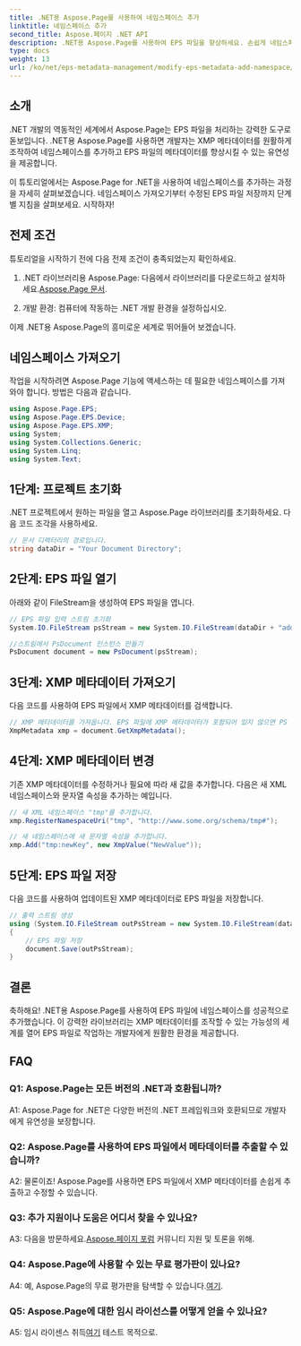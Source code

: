 ```yaml
---
title: .NET용 Aspose.Page를 사용하여 네임스페이스 추가
linktitle: 네임스페이스 추가
second_title: Aspose.페이지 .NET API
description: .NET용 Aspose.Page를 사용하여 EPS 파일을 향상하세요. 손쉽게 네임스페이스를 추가하고, XMP 메타데이터를 수정하고, .NET 개발 작업 흐름을 강화하세요.
type: docs
weight: 13
url: /ko/net/eps-metadata-management/modify-eps-metadata-add-namespace/
---
```

## 소개

.NET 개발의 역동적인 세계에서 Aspose.Page는 EPS 파일을 처리하는 강력한 도구로 돋보입니다. .NET용 Aspose.Page를 사용하면 개발자는 XMP 메타데이터를 원활하게 조작하여 네임스페이스를 추가하고 EPS 파일의 메타데이터를 향상시킬 수 있는 유연성을 제공합니다.

이 튜토리얼에서는 Aspose.Page for .NET을 사용하여 네임스페이스를 추가하는 과정을 자세히 살펴보겠습니다. 네임스페이스 가져오기부터 수정된 EPS 파일 저장까지 단계별 지침을 살펴보세요. 시작하자!

## 전제 조건

튜토리얼을 시작하기 전에 다음 전제 조건이 충족되었는지 확인하세요.

1.  .NET 라이브러리용 Aspose.Page: 다음에서 라이브러리를 다운로드하고 설치하세요.[Aspose.Page 문서](https://reference.aspose.com/page/net/).

2. 개발 환경: 컴퓨터에 작동하는 .NET 개발 환경을 설정하십시오.

이제 .NET용 Aspose.Page의 흥미로운 세계로 뛰어들어 보겠습니다.

## 네임스페이스 가져오기

작업을 시작하려면 Aspose.Page 기능에 액세스하는 데 필요한 네임스페이스를 가져와야 합니다. 방법은 다음과 같습니다.

```csharp
using Aspose.Page.EPS;
using Aspose.Page.EPS.Device;
using Aspose.Page.EPS.XMP;
using System;
using System.Collections.Generic;
using System.Linq;
using System.Text;
```

## 1단계: 프로젝트 초기화

.NET 프로젝트에서 원하는 파일을 열고 Aspose.Page 라이브러리를 초기화하세요. 다음 코드 조각을 사용하세요.

```csharp
// 문서 디렉터리의 경로입니다.
string dataDir = "Your Document Directory";
```

## 2단계: EPS 파일 열기

아래와 같이 FileStream을 생성하여 EPS 파일을 엽니다.

```csharp
// EPS 파일 입력 스트림 초기화
System.IO.FileStream psStream = new System.IO.FileStream(dataDir + "add_simple_props_input.eps", System.IO.FileMode.Open, System.IO.FileAccess.Read);

//스트림에서 PsDocument 인스턴스 만들기
PsDocument document = new PsDocument(psStream);
```

## 3단계: XMP 메타데이터 가져오기

다음 코드를 사용하여 EPS 파일에서 XMP 메타데이터를 검색합니다.

```csharp
// XMP 메타데이터를 가져옵니다. EPS 파일에 XMP 메타데이터가 포함되어 있지 않으면 PS 메타데이터 주석의 값을 사용하여 새 파일이 생성됩니다.
XmpMetadata xmp = document.GetXmpMetadata();
```

## 4단계: XMP 메타데이터 변경

기존 XMP 메타데이터를 수정하거나 필요에 따라 새 값을 추가합니다. 다음은 새 XML 네임스페이스와 문자열 속성을 추가하는 예입니다.

```csharp
// 새 XML 네임스페이스 "tmp"를 추가합니다.
xmp.RegisterNamespaceUri("tmp", "http://www.some.org/schema/tmp#");

// 새 네임스페이스에 새 문자열 속성을 추가합니다.
xmp.Add("tmp:newKey", new XmpValue("NewValue"));
```

## 5단계: EPS 파일 저장

다음 코드를 사용하여 업데이트된 XMP 메타데이터로 EPS 파일을 저장합니다.

```csharp
// 출력 스트림 생성
using (System.IO.FileStream outPsStream = new System.IO.FileStream(dataDir + "add_namespace_output.eps", System.IO.FileMode.Create, System.IO.FileAccess.Write))
{
    // EPS 파일 저장
    document.Save(outPsStream);
}
```

## 결론

축하해요! .NET용 Aspose.Page를 사용하여 EPS 파일에 네임스페이스를 성공적으로 추가했습니다. 이 강력한 라이브러리는 XMP 메타데이터를 조작할 수 있는 가능성의 세계를 열어 EPS 파일로 작업하는 개발자에게 원활한 환경을 제공합니다.

## FAQ

### Q1: Aspose.Page는 모든 버전의 .NET과 호환됩니까?

A1: Aspose.Page for .NET은 다양한 버전의 .NET 프레임워크와 호환되므로 개발자에게 유연성을 보장합니다.

### Q2: Aspose.Page를 사용하여 EPS 파일에서 메타데이터를 추출할 수 있습니까?

A2: 물론이죠! Aspose.Page를 사용하면 EPS 파일에서 XMP 메타데이터를 손쉽게 추출하고 수정할 수 있습니다.

### Q3: 추가 지원이나 도움은 어디서 찾을 수 있나요?

 A3: 다음을 방문하세요.[Aspose.페이지 포럼](https://forum.aspose.com/c/page/39) 커뮤니티 지원 및 토론을 위해.

### Q4: Aspose.Page에 사용할 수 있는 무료 평가판이 있나요?

 A4: 예, Aspose.Page의 무료 평가판을 탐색할 수 있습니다.[여기](https://releases.aspose.com/).

### Q5: Aspose.Page에 대한 임시 라이선스를 어떻게 얻을 수 있나요?

 A5: 임시 라이센스 취득[여기](https://purchase.aspose.com/temporary-license/) 테스트 목적으로.